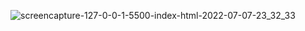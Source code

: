 ![screencapture-127-0-0-1-5500-index-html-2022-07-07-23_32_33](https://user-images.githubusercontent.com/97412434/177905186-6e9360fa-a00c-44ce-9d80-9fef24814978.png)
